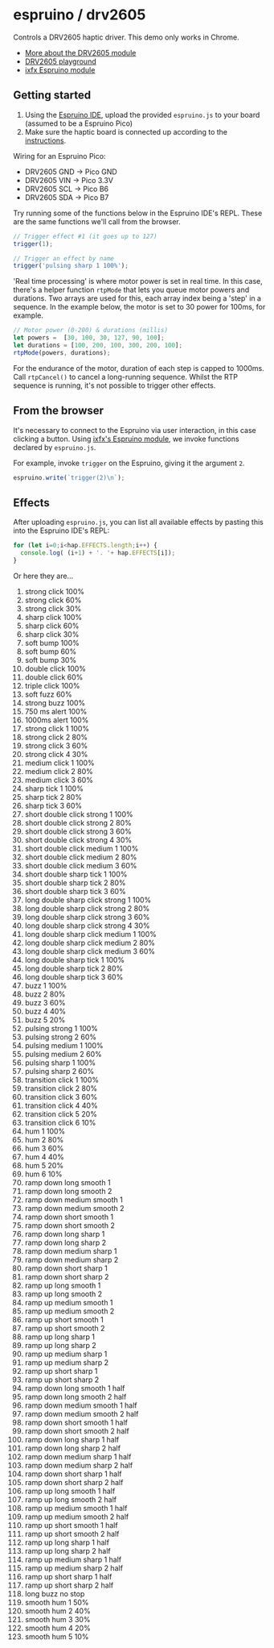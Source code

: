 # espruino / drv2605

Controls a DRV2605 haptic driver. This demo only works in Chrome.

* [More about the DRV2605 module](http://www.espruino.com/DRV2605)
* [DRV2605 playground](../../../playgrounds/io/espruino-drv2605/index.html)
* [ixfx Espruino module](https://clinth.github.io/ixfx/modules/Io.Espruino.html)

## Getting started

1. Using the [Espruino IDE](https://www.espruino.com/ide), upload the provided `espruino.js` to your board (assumed to be a Espruino Pico)
2. Make sure the haptic board is connected up according to the [instructions](http://www.espruino.com/DRV2605).

Wiring for an Espruino Pico:

* DRV2605 GND -> Pico GND
* DRV2605 VIN -> Pico 3.3V
* DRV2605 SCL -> Pico B6
* DRV2605 SDA -> Pico B7

Try running some of the functions below in the Espruino IDE's REPL. These are the same functions we'll call from the browser.

```js
// Trigger effect #1 (it goes up to 127)
trigger(1);

// Trigger an effect by name
trigger('pulsing sharp 1 100%');
```

'Real time processing' is where motor power is set in real time. In this case, there's a helper function `rtpMode` that lets you queue motor powers and durations. Two arrays are used for this, each array index being a 'step' in a sequence. In the example below, the motor is set to 30 power for 100ms, for example. 

```js
// Motor power (0-200) & durations (millis)
let powers =  [30, 100, 30, 127, 90, 100];
let durations = [100, 200, 100, 300, 200, 100];
rtpMode(powers, durations);
```

For the endurance of the motor, duration of each step is capped to 1000ms. Call `rtpCancel()` to cancel a long-running sequence. Whilst the RTP sequence is running, it's not possible to trigger other effects.

## From the browser

It's necessary to connect to the Espruino via user interaction, in this case clicking a button. 
Using [ixfx's Espruino module](https://clinth.github.io/ixfx/modules/Io.Espruino.html), we invoke functions declared by `espruino.js`.

For example, invoke `trigger` on the Espruino, giving it the argument `2`.

```js
espruino.write(`trigger(2)\n`);
```

## Effects

After uploading `espruino.js`, you can list all available effects by pasting this into the Espruino IDE's REPL:

```js
for (let i=0;i<hap.EFFECTS.length;i++) {
  console.log( (i+1) + '. '+ hap.EFFECTS[i]);
}
```

Or here they are...

1. strong click 100%
2. strong click 60%
3. strong click 30%
4. sharp click 100%
5. sharp click 60%
6. sharp click 30%
7. soft bump 100%
8. soft bump 60%
9. soft bump 30%
10. double click 100%
11. double click 60%
12. triple click 100%
13. soft fuzz 60%
14. strong buzz 100%
15. 750 ms alert 100%
16. 1000ms alert 100%
17. strong click 1 100%
18. strong click 2 80%
19. strong click 3 60%
20. strong click 4 30%
21. medium click 1 100%
22. medium click 2 80%
23. medium click 3 60%
24. sharp tick 1 100%
25. sharp tick 2 80%
26. sharp tick 3 60%
27. short double click strong 1 100%
28. short double click strong 2 80%
29. short double click strong 3 60%
30. short double click strong 4 30%
31. short double click medium 1 100%
32. short double click medium 2 80%
33. short double click medium 3 60%
34. short double sharp tick 1 100%
35. short double sharp tick 2 80%
36. short double sharp tick 3 60%
37. long double sharp click strong 1 100%
38. long double sharp click strong 2 80%
39. long double sharp click strong 3 60%
40. long double sharp click strong 4 30%
41. long double sharp click medium 1 100%
42. long double sharp click medium 2 80%
43. long double sharp click medium 3 60%
44. long double sharp tick 1 100%
45. long double sharp tick 2 80%
46. long double sharp tick 3 60%
47. buzz 1 100%
48. buzz 2 80%
49. buzz 3 60%
50. buzz 4 40%
51. buzz 5 20%
52. pulsing strong 1 100%
53. pulsing strong 2 60%
54. pulsing medium 1 100%
55. pulsing medium 2 60%
56. pulsing sharp 1 100%
57. pulsing sharp 2 60%
58. transition click 1 100%
59. transition click 2 80%
60. transition click 3 60%
61. transition click 4 40%
62. transition click 5 20%
63. transition click 6 10%
64. hum 1 100%
65. hum 2 80%
66. hum 3 60%
67. hum 4 40%
68. hum 5 20%
69. hum 6 10%
70. ramp down long smooth 1
71. ramp down long smooth 2
72. ramp down medium smooth 1
73. ramp down medium smooth 2
74. ramp down short smooth 1
75. ramp down short smooth 2
76. ramp down long sharp 1
77. ramp down long sharp 2
78. ramp down medium sharp 1
79. ramp down medium sharp 2
80. ramp down short sharp 1
81. ramp down short sharp 2
82. ramp up long smooth 1
83. ramp up long smooth 2
84. ramp up medium smooth 1
85. ramp up medium smooth 2
86. ramp up short smooth 1
87. ramp up short smooth 2
88. ramp up long sharp 1
89. ramp up long sharp 2
90. ramp up medium sharp 1
91. ramp up medium sharp 2
92. ramp up short sharp 1
93. ramp up short sharp 2
94. ramp down long smooth 1 half
95. ramp down long smooth 2 half
96. ramp down medium smooth 1 half
97. ramp down medium smooth 2 half
98. ramp down short smooth 1 half
99. ramp down short smooth 2 half
100. ramp down long sharp 1 half
101. ramp down long sharp 2 half
102. ramp down medium sharp 1 half
103. ramp down medium sharp 2 half
104. ramp down short sharp 1 half
105. ramp down short sharp 2 half
106. ramp up long smooth 1 half
107. ramp up long smooth 2 half
108. ramp up medium smooth 1 half
109. ramp up medium smooth 2 half
110. ramp up short smooth 1 half
111. ramp up short smooth 2 half
112. ramp up long sharp 1 half
113. ramp up long sharp 2 half
114. ramp up medium sharp 1 half
115. ramp up medium sharp 2 half
116. ramp up short sharp 1 half
117. ramp up short sharp 2 half
118. long buzz no stop
119. smooth hum 1 50%
120. smooth hum 2 40%
121. smooth hum 3 30%
122. smooth hum 4 20%
123. smooth hum 5 10%